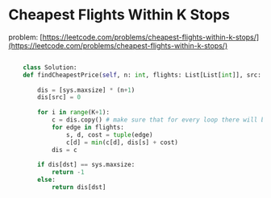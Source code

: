 # Cheapest Flights Within K Stops  
problem: [https://leetcode.com/problems/cheapest-flights-within-k-stops/](https://leetcode.com/problems/cheapest-flights-within-k-stops/)  

```python

    class Solution:
    def findCheapestPrice(self, n: int, flights: List[List[int]], src: int, dst: int, K: int) -> int:
        
        dis = [sys.maxsize] * (n+1)
        dis[src] = 0
        
        for i in range(K+1):
            c = dis.copy() # make sure that for every loop there will be only one step to transit.
            for edge in flights:
                s, d, cost = tuple(edge)
                c[d] = min(c[d], dis[s] + cost)
            dis = c
        
        if dis[dst] == sys.maxsize:
            return -1
        else:
            return dis[dst]
```


